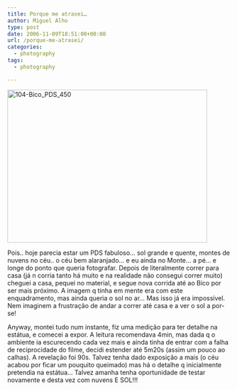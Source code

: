 ```yaml
---
title: Porque me atrasei…
author: Miguel Alho
type: post
date: 2006-11-09T18:51:00+00:00
url: /porque-me-atrasei/
categories:
  - photography
tags:
  - photography

---
```

[<img src="http://static.flickr.com/113/293188670_deadc4d82d.jpg" width="450" height="344" alt="104-Bico_PDS_450" />][1]

Pois.. hoje parecia estar um PDS fabuloso&#8230; sol grande e quente, montes de nuvens no céu.. o céu bem alaranjado&#8230; e eu ainda no Monte&#8230; a pé&#8230; e longe do ponto que queria fotografar. Depois de literalmente correr para casa (já n corria tanto há muito e na realidade não consegui correr muito) cheguei a casa, pequei no material, e segue nova corrida até ao Bico por ser mais próximo. A imagem q tinha em mente era com este enquadramento, mas ainda queria o sol no ar&#8230; Mas isso já era impossível. Nem imaginem a frustração de andar a correr até casa e a ver o sol a por-se!

Anyway, montei tudo num instante, fiz uma medição para ter detalhe na estátua, e comecei a expor. A leitura recomendava 4min, mas dada q o ambiente ia escurecendo cada vez mais e ainda tinha de entrar com a falha de reciprocidade do filme, decidi estender até 5m20s (assim um pouco ao calhas). A revelação foi 90s. Talvez tenha dado exposição a mais (o céu acabou por ficar um pouquito queimado) mas há o detalhe q inicialmente pretendia na estátua&#8230; Talvez amanha tenha oportunidade de testar novamente e desta vez com nuvens E SOL!!!

 [1]: http://www.flickr.com/photos/mytymyky/293188670/ "Photo Sharing"